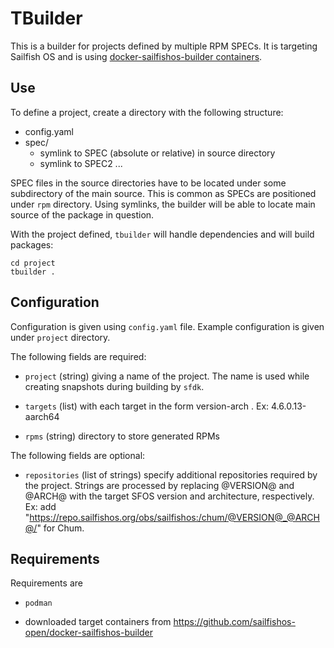 # TBuilder

This is a builder for projects defined by multiple RPM SPECs. It is
targeting Sailfish OS and is using 
[docker-sailfishos-builder containers](https://github.com/sailfishos-open/docker-sailfishos-builder).

## Use

To define a project, create a directory with the following structure:

- config.yaml
- spec/
  - symlink to SPEC (absolute or relative) in source directory
  - symlink to SPEC2 ...

SPEC files in the source directories have to be located under some
subdirectory of the main source. This is common as SPECs are
positioned under `rpm` directory. Using symlinks, the builder will be
able to locate main source of the package in question.

With the project defined, `tbuilder` will handle dependencies and will
build packages:

```
cd project
tbuilder .
```

## Configuration

Configuration is given using `config.yaml` file. Example configuration
is given under `project` directory.

The following fields are required:

* `project` (string) giving a name of the project. The name is used
  while creating snapshots during building by `sfdk`.

* `targets` (list) with each target in the form version-arch . Ex: 4.6.0.13-aarch64

* `rpms` (string) directory to store generated RPMs

The following fields are optional:

* `repositories` (list of strings) specify additional repositories required by the 
  project. Strings are processed by replacing @VERSION@ and @ARCH@ with the 
  target SFOS version and architecture, respectively. Ex: add 
  "https://repo.sailfishos.org/obs/sailfishos:/chum/@VERSION@_@ARCH@/" for Chum.


## Requirements

Requirements are

- `podman`

- downloaded target containers from https://github.com/sailfishos-open/docker-sailfishos-builder

